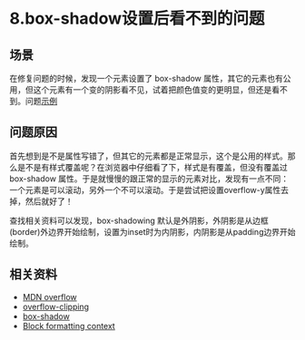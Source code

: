 # 8.box-shadow设置后看不到的问题
## 场景
在修复问题的时候，发现一个元素设置了 box-shadow 属性，其它的元素也有公用，但这个元素有一个变的阴影看不见，试着把颜色值变的更明显，但还是看不到。问题[示例]()
## 问题原因
首先想到是不是属性写错了，但其它的元素都是正常显示，这个是公用的样式。那么是不是有样式覆盖呢？在浏览器中仔细看了下，样式是有覆盖，但没有覆盖过 box-shadow 属性。于是就慢慢的跟正常的显示的元素对比，发现有一点不同：一个元素是可以滚动，另外一个不可以滚动。于是尝试把设置overflow-y属性去掉，然后就好了！

查找相关资料可以发现，box-shadowing 默认是外阴影，外阴影是从边框(border)外边界开始绘制，设置为inset时为内阴影，内阴影是从padding边界开始绘制。

## 相关资料
- [MDN overflow](https://developer.mozilla.org/en-US/docs/Web/CSS/overflow)
- [overflow-clipping](https://www.w3.org/TR/CSS22/visufx.html#overflow-clipping)
- [box-shadow](https://drafts.csswg.org/css-backgrounds-3/#box-shadow)
- [Block formatting context](https://developer.mozilla.org/en-US/docs/Web/Guide/CSS/Block_formatting_context)